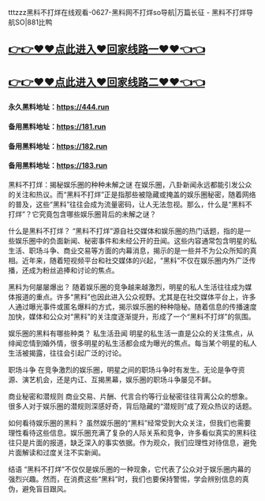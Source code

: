 tttzzz黑料不打烊在线观看-0627-黑料网不打烊so导航|万篇长征 - 黑料不打烊导航SO|881比鸭

## [👉👉♥♥点此进入♥回家线路一♥♥👈👈](https://unpkg.com/182run/index.html)
## [👉👉♥♥点此进入♥回家线路二♥♥👈👈](https://unpkg.com/182-1run/index.html)

#### 永久黑料地址：https://444.run
#### 备用黑料地址：https://181.run
#### 备用黑料地址：https://182.run
#### 备用黑料地址：https://183.run


黑料不打烊：揭秘娱乐圈的种种未解之谜
在娱乐圈，八卦新闻永远都能引发公众的关注和热议。而“黑料不打烊”正是指那些被隐藏或掩盖的娱乐圈秘密，随着网络的普及，这些“黑料”往往会成为流量密码，让人无法忽视。那么，什么是“黑料不打烊”？它究竟包含哪些娱乐圈背后的未解之谜？

什么是黑料不打烊？
“黑料不打烊”源自社交媒体和娱乐圈的热门话题，指的是一些娱乐圈中的负面新闻、秘密事件和未经公开的丑闻。这些内容通常包含明星的私生活、职场斗争、商业交易等方面的内幕消息，揭示的是一些并不为公众所知的真相。近年来，随着短视频平台和社交媒体的兴起，“黑料”不仅在娱乐圈内外广泛传播，还成为粉丝追捧和讨论的焦点。

黑料为何屡屡爆出？
随着娱乐圈的竞争越来越激烈，明星的私人生活往往成为媒体报道的重点。许多“黑料”也因此进入公众视野。尤其是在社交媒体平台上，许多人通过曝光事件或匿名爆料的方式，揭示娱乐圈的种种隐秘。随着信息的传播速度加快，媒体和公众对“黑料”的关注度逐渐提升，形成了一个“黑料不打烊”的氛围。

娱乐圈的黑料有哪些种类？
私生活丑闻
明星的私生活一直是公众的关注焦点，从绯闻恋情到婚外情，很多明星的私生活都会成为曝光的焦点。每当某个明星的私人生活被揭露，往往会引起广泛的讨论。

职场斗争
在竞争激烈的娱乐圈，明星之间的职场斗争时有发生。无论是争夺资源、演艺机会，还是内讧、互揭黑幕，娱乐圈的职场斗争屡见不鲜。

商业秘密和潜规则
商业交易、片酬、代言合约等行业秘密往往背离公众的想象。很多人对于娱乐圈的潜规则深感好奇，背后隐藏的“潜规则”成了观众热议的话题。

如何看待娱乐圈的黑料？
虽然娱乐圈的“黑料”经常受到大众关注，但我们也需要理性看待这些信息。娱乐圈充满了复杂的人际关系和竞争，许多看似真实的黑料往往只是片面的报道，缺乏深入的事实依据。作为观众，我们应理性对待信息，避免片面解读和过度关注不实新闻。

结语
“黑料不打烊”不仅仅是娱乐圈的一种现象，它代表了公众对于娱乐圈内幕的强烈兴趣。然而，在消费这些“黑料”时，我们也要保持警惕，学会辨别信息的真伪，避免盲目跟风。

